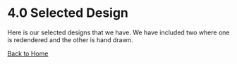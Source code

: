 # 4.0 Selected Design


Here is our selected designs that we have. We have included two where one is redendered and the other is hand drawn. 






[Back to Home](index.md)
